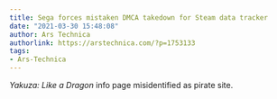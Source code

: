 ```yaml
---
title: Sega forces mistaken DMCA takedown for Steam data tracker
date: "2021-03-30 15:48:08"
author: Ars Technica
authorlink: https://arstechnica.com/?p=1753133
tags:
- Ars-Technica
---
```

<em>Yakuza: Like a Dragon</em> info page misidentified as pirate site.